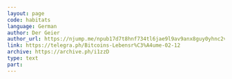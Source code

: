 ```yaml
---
layout: page
code: habitats
language: German
author: Der Geier
author_url: https://njump.me/npub17d7t8hnf734tl6jae9l9av9anx8guy0yhnc2vd9w22vgcvrazs8qjtsnpu
link: https://telegra.ph/Bitcoins-Lebensr%C3%A4ume-02-12
archive: https://archive.ph/i1zzD
type: text
part: 
---
```

